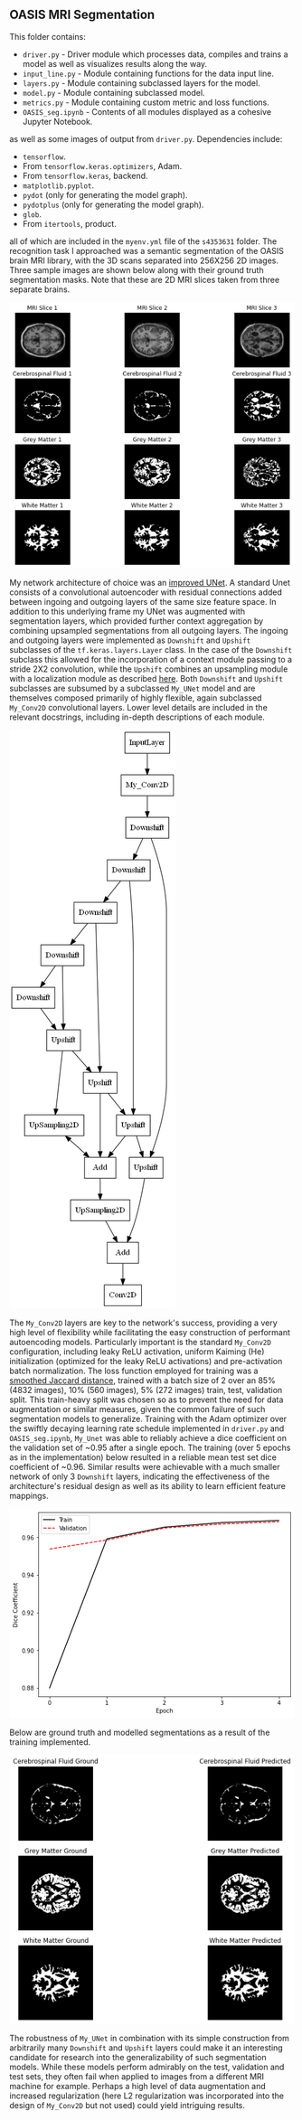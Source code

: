 ## OASIS MRI Segmentation
This folder contains:

* `driver.py` - Driver module which processes data, compiles and trains a model as well as visualizes results
along the way.
* `input_line.py` - Module containing functions for the data input line.
* `layers.py` - Module containing subclassed layers for the model.
* `model.py` - Module containing subclassed model.
* `metrics.py` - Module containing custom metric and loss functions.
* `OASIS_seg.ipynb` - Contents of all modules displayed as a cohesive Jupyter Notebook.

as well as some images of output from `driver.py`. Dependencies include:

* `tensorflow`.
* From `tensorflow.keras.optimizers`, Adam.
* From `tensorflow.keras`, backend.
* `matplotlib.pyplot`.
* `pydot` (only for generating the model graph).
* `pydotplus` (only for generating the model graph).
* `glob`.
* From `itertools`, product.

all of which are included in the `myenv.yml` file of the `s4353631` folder.
The recognition task I approached was a semantic segmentation 
of the OASIS brain MRI library, with the 3D scans separated into 256X256 2D images. Three sample images are shown below 
along with their ground truth segmentation masks. Note that these are 2D MRI slices taken from three separate brains.

![](oasis.png)

My network architecture of choice was an [improved UNet](https://arxiv.org/abs/1802.10508). 
A standard Unet consists of a convolutional autoencoder with residual connections added between ingoing and outgoing 
layers of the same size feature space. In addition to this underlying frame my UNet was augmented with segmentation 
layers, which provided further context aggregation by combining upsampled segmentations from all outgoing layers. 
The ingoing and outgoing layers were implemented as `Downshift` and `Upshift` subclasses of the `tf.keras.layers.Layer` 
class. In the case of the `Downshift` subclass this allowed for the incorporation of a context module passing to a 
stride 2X2 convolution, while the `Upshift` combines an upsampling module with a localization module as described 
[here](https://arxiv.org/abs/1802.10508). Both `Downshift` and `Upshift` subclasses are subsumed by a subclassed 
`My_UNet` model and are themselves composed primarily of highly flexible, again subclassed `My_Conv2D` convolutional 
layers. Lower level details are included in the relevant docstrings, including in-depth descriptions of each module.

![](model.png)

The `My_Conv2D` layers are key to the network's success, providing a very high level of flexibility while facilitating 
the easy construction of performant autoencoding models. Particularly important is the standard `My_Conv2D` configuration, 
including leaky ReLU activation, uniform Kaiming (He) initialization (optimized for the leaky ReLU activations) and 
pre-activation batch normalization. The loss function employed for training was a 
[smoothed Jaccard distance](https://journals.plos.org/ploscompbiol/article/file?type=supplementary&id=info:doi/10.1371/journal.pcbi.1006388.s002), 
trained with a batch size of 2 over an 85% (4832 images), 10% (560 images), 5% (272 images) train, test, validation split. 
This train-heavy split was chosen so as to prevent the need for data augmentation or similar measures, given the common 
failure of such segmentation models to generalize. Training with the Adam optimizer over the swiftly decaying learning rate 
schedule implemented in `driver.py` and `OASIS_seg.ipynb`, `My_Unet` was able to reliably achieve a dice coefficient on the 
validation set of ~0.95 after a single epoch. The training (over 5 epochs as in the implementation) below resulted in a 
reliable mean test set dice coefficient of ~0.96. Similar results were achievable with a much smaller network of only 
3 `Downshift` layers, indicating the effectiveness of the architecture's residual design as well as its ability to learn efficient 
feature mappings.

![](dice_graph.png)

Below are ground truth and modelled segmentations as a result of the training implemented.

![](ground_vs_pred.png)

The robustness of `My_UNet` in combination with its simple construction from arbitrarily many `Downshift` and `Upshift` layers 
could make it an interesting candidate for research into the generalizability of such segmentation models. While these models 
perform admirably on the test, validation and test sets, they often fail when applied to images from a different MRI machine 
for example. Perhaps a high level of data augmentation and increased regularization (here L2 regularization was incorporated into 
the design of `My_Conv2D` but not used) could yield intriguing results.
